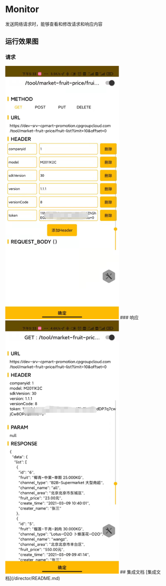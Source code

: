 # Monitor
发送网络请求时，能够查看和修改请求和响应内容
## 运行效果图
### 请求
<img src="/art/request.png" alt="图片替换文本" width="360" height="800" align="bottom" />
### 响应
<img src="/art/response.png" alt="图片替换文本" width="360" height="800" align="bottom" />
## 集成文档
[集成文档](/director/README.md)